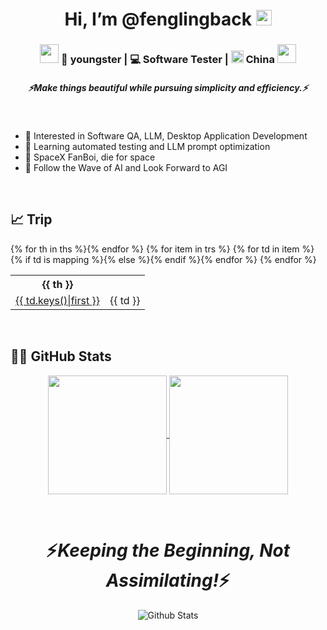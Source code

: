 <h1 align="center">Hi, I’m @fenglingback <img src="https://media.giphy.com/media/hvRJCLFzcasrR4ia7z/giphy.gif" width="25px"></h1>

<div align="center">
<h3><img src="https://media.giphy.com/media/WUlplcMpOCEmTGBtBW/giphy.gif" width="30"> 🧑 youngster | 💻 Software Tester | <img src="https://upload.wikimedia.org/wikipedia/commons/f/fa/Flag_of_the_People%27s_Republic_of_China.svg" width="20"> China <img src="https://media.giphy.com/media/WUlplcMpOCEmTGBtBW/giphy.gif" width="30"></h3>
</div>

<h5 align="center">
  <i>⚡️Make things beautiful while pursuing simplicity and efficiency.⚡️</i>
</h5>

<br>


- 👀 Interested in Software QA, LLM, Desktop Application Development
- 🌱 Learning automated testing and LLM prompt optimization
- 🔭 SpaceX FanBoi, die for space
- :robot: Follow the Wave of AI and Look Forward to AGI

<br>

## 📈 Trip


<table align="center">
    <tr>
      {% for th in ths %}<th>{{ th }}</th>{% endfor %}
    </tr>
    {% for item in trs %}<tr>
      {% for td in item %}{% if td is mapping %}<td><a href="{{ td.values()|first }}">{{ td.keys()|first }}</a></td>{% else %}<td>{{ td }}</td>{% endif %}{% endfor %}
    </tr>
    {% endfor %}
</table>

<br>


## :man_technologist: GitHub Stats
<p align="center">
  <a href="https://github.com/fenglingback?tab=repositories">
    <img height=190 align="center" src="https://github-readme-stats.vercel.app/api?username=fenglingback&show_icons=true&theme=algolia&include_all_commits=true&count_private=true" />
    <img height=190 align="center" src="https://github-readme-stats.vercel.app/api/top-langs/?username=fenglingback&langs_count=8&theme=algolia" />
  </a>
</p>

<br>

<h1 align='center'>⚡️<i>Keeping the Beginning, Not Assimilating!</i>⚡️</h1>

<p align="center">
        <img src="https://raw.githubusercontent.com/mayhemantt/mayhemantt/Update/svg/Bottom.svg" alt="Github Stats" />
</p>